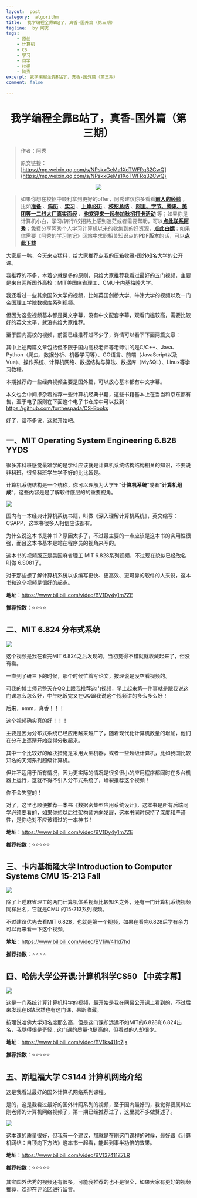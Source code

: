```yaml
---
layout:  post
category:  algorithm
title:  我学编程全靠B站了，真香-国外篇（第三期）
tagline:  by 阿秀
tags:
    - 原创
    - 计算机
    - CS
    - 学习
    - 自学
    - 校招
    - 阿秀
excerpt: 我学编程全靠B站了，真香-国外篇（第三期）
comment: false

---
```



<h1 align="center">我学编程全靠B站了，真香-国外篇（第三期）</h1>

> 作者：阿秀
>
> 原文链接：[https://mp.weixin.qq.com/s/NPskxGeMa1XoTWFRq32CwQ](https://mp.weixin.qq.com/s/NPskxGeMa1XoTWFRq32CwQ)

<div align="center">
  <a href="/notes/05-xiustar/01-xiustar_reading_guide/01-introduce.html#阿秀组建了一个校招学习圈子">
      <img src="https://axiu-image-bed.oss-cn-shanghai.aliyuncs.com/img/202302042310919.png">
  </a></div>


> 如果你想在校招中顺利拿到更好的offer，阿秀建议你多看看<font style="font-weight:bold; color:#4169E1;text-decoration:underline;">[前人的经验](/notes/05-xiustar/01-xiustar_reading_guide/01-introduce.md)</font> ，比如<font style="font-weight:bold; color:#4169E1;text-decoration:underline;">[准备](/notes/05-xiustar/02-campus_prepare/02-01-校招重要时间点科普.md)</font> 、<font style="font-weight:bold; color:#4169E1;text-decoration:underline;">[简历](/notes/05-xiustar/03-resume/01-00-简历开篇词.md)</font> 、<font style="font-weight:bold; color:#4169E1;text-decoration:underline;">[实习](/notes/05-xiustar/04-school_practice/20220320-从公司角度来看，为什么要招实习生.md)</font> 、<font style="font-weight:bold; color:#4169E1;text-decoration:underline;">[上岸经历](/notes/05-xiustar/09-question_answer/20220817.md)</font> 、<font style="font-weight:bold; color:#4169E1;text-decoration:underline;">[校招总结](/notes/05-xiustar/05-campus_recruitment/2020-12-16-双非渣硕的秋招之路总结（已拿抖音研发岗SP）.md)</font> 、<font style="font-weight:bold; color:#4169E1;text-decoration:underline;">[阿里、字节、腾讯、美团等一二线大厂真实面经](/notes/07-resources/01-free/04-schoolSchample.md)</font> 、<font style="font-weight:bold; color:#4169E1;text-decoration:underline;">[也欢迎来一起参加秋招打卡活动](/notes/05-xiustar/01-xiustar_reading_guide/01-introduce.html#阿秀组建了一个校招学习圈子)</font> 等；如果你是计算机小白，学习/转行/校招路上感到迷茫或者需要帮助，可以<font style="font-weight:bold; color:#4169E1;text-decoration:underline;">[点此联系阿秀](/notes/08-other/02-question.md#_4、阿秀-如何才能联系到你)</font>；免费分享阿秀个人学习计算机以来的收集到的好资源，<font style="font-weight:bold; color:#4169E1;text-decoration:underline;">[点此白嫖](/notes/07-resources/01-free/01-introduce.md)</font>；如果你需要《阿秀的学习笔记》网站中求职相关知识点的**PDF版本**的话，可以<font style="font-weight:bold; color:#4169E1;text-decoration:underline;">[点此下载](/notes/08-other/02-question.md#_5、如何下载阿秀的学习笔记内容pdf版本)</font> 


大家周一鸭，今天来点猛料，给大家推荐点我的压箱收藏-国外知名大学的公开课。

我推荐的不多，本着少就是多的原则，只给大家推荐我看过最好的五门视频，主要是来自两所国外高校：MIT美国麻省理工、CMU卡内基梅隆大学。

我还看过一些其余国外大学的视频，比如英国剑桥大学、牛津大学的视频以及一门帝国理工学院数据库系列视频。

但因为这些视频基本都是英文字幕，没有中文配套字幕，观看门槛较高，需要比较好的英文水平，就没有给大家推荐。

至于国内高校的视频，前面已经推荐过不少了，详情可以看下下面两篇文章：

其中上述两篇文章包括但不限于国内高校老师等老师讲的是C/C++、Java、Python（爬虫、数据分析、机器学习等）、GO语言、前端（JavaScript以及Vue）、操作系统、计算机网络、数据结构与算法、数据库（MySQL）、Linux等学习教程。

本期推荐的一些经典视频主要是国外篇，可以放心基本都有中文字幕。



本文也会中间掺杂着推荐一些计算机经典书籍，这些书籍基本上在当当和京东都有售，至于电子版则在下面这个电子书仓库中可以找到：https://github.com/forthespada/CS-Books

好了，话不多说，这就开始吧。

## 一、MIT Operating System Engineering 6.828 YYDS 

很多非科班感觉最难学的是学科应该就是计算机系统结构结构相关的知识，不要说非科班，很多科班学生学不好的比比皆是。

计算机系统结构是一个统称，你可以理解为大学里“**计算机系统**”或者“**计算机组成**”，这些内容是是了解软件底层的的重要视角。

![](https://axiu-image-bed.oss-cn-shanghai.aliyuncs.com/img/202205142327775.png)

国内有一本经典计算机系统书籍，叫做《深入理解计算机系统》，英文缩写：CSAPP，这本书很多人相信应该都有。

为什么说这本书是神书？原因太多了，不过最主要的一点应该是这本书的实用性很强，而且这本书基本是站在程序员的视角来写的。

这本书的视频版正是美国麻省理工 MIT 6.828系列视频，不过现在貌似已经改名叫做 6.S081了。

对于那些想了解计算机系统以求编写更快、更高效、更可靠的软件的人来说，这本书和这个视频是很好的起点。

**地址**：https://www.bilibili.com/video/BV1Dy4y1m7ZE

**推荐指数**：⭐⭐⭐⭐

## 二、MIT 6.824 分布式系统

![](https://axiu-image-bed.oss-cn-shanghai.aliyuncs.com/img/202205142328280.png)

这个视频是我在看完MIT 6.824之后发现的，当初觉得不错就就收藏起来了，但没有看。

一直到了研三下的时候，那个时候忙着写论文，按理说是没空看视频的。

可我的博士师兄整天在QQ上跟我推荐这门视频，早上起来第一件事就是跟我说这门课怎么怎么好，中午吃饭完又在QQ跟我说这个视频讲的多么多么好！

后来，emm，真香！！！

这个视频确实真的好！！！

主要是因为分布式系统已经应用越来越广了，随着现代化计算机数量的增加，他们在分布上逐渐开始变得分散起来。

其中一个比较好的解决措施是采用大型机器，或者一些超级计算机，比如我国比较知名的天河系列超级计算机。

但并不适用于所有情况，因为更实际的情况是很多很小的应用程序都同时在多台机器上运行，这就不得不引入分布式系统了，墙裂推荐这个视频！

你不会失望的！

对了，这里也顺便推荐一本书《数据密集型应用系统设计》，这本书是所有后端同学必须要看的，如果你想以后往架构师方向发展，这本书同时保持了深度和严谨性，是你绝对不应该错过的一本神书！

**地址**：https://www.bilibili.com/video/BV1Dy4y1m7ZE

**推荐指数**：⭐⭐⭐⭐⭐

## 三、卡内基梅隆大学 Introduction to Computer Systems CMU 15-213 Fall

![](https://axiu-image-bed.oss-cn-shanghai.aliyuncs.com/img/202205142328498.png)

除了上述麻省理工的两门计算机体系视频比较知名之外，还有一门计算机系统视频同样出名，它就是CMU 的15-213系列视频。

不过建议优先去看MIT 6.828，也就是第一个视频，如果在看完6.828后学有余力可以再来看一下这个视频。

**地址**：https://www.bilibili.com/video/BV1iW411d7hd

**推荐指数**：⭐⭐⭐⭐







## 四、哈佛大学公开课:计算机科学CS50 【中英字幕】

![](https://axiu-image-bed.oss-cn-shanghai.aliyuncs.com/img/202205142328568.png)

这是一门系统计算计算机科学的视频，最开始是我在网易公开课上看到的，不过后来发现在B站居然也有这门课，果断收藏。

按理说哈佛大学知名度那么高，但是这门课却远远不如MIT的6.828和6.824出名，我觉得很是奇怪...这门课的质量也挺高的，但看过的人却很少。

**地址**：https://www.bilibili.com/video/BV1ks411p7js

**推荐指数**：⭐⭐⭐⭐⭐

## 五、斯坦福大学 CS144 计算机网络介绍

这是我看过最好的国外计算机网络系列课程。

是的，这是我看过最好的国外计网系列的视频，至于国内最好的，我觉得要属韩立刚老师的计算机网络视频了，第一期已经推荐过了，这里就不多做赘述了。

![](https://axiu-image-bed.oss-cn-shanghai.aliyuncs.com/img/202205142328946.png)

这本课的质量很好，但我有一个建议，那就是在刷这门课程的时候，最好跟《计算机网络：自顶向下方法》这本书一起看，能起到事半功倍的效果。

**地址**：https://www.bilibili.com/video/BV137411Z7LR

**推荐指数**：⭐⭐⭐⭐⭐

其实国外优秀的视频还有很多，可能我推荐的也不是很全，如果大家有更好的视频推荐，欢迎在评论区进行留言。
